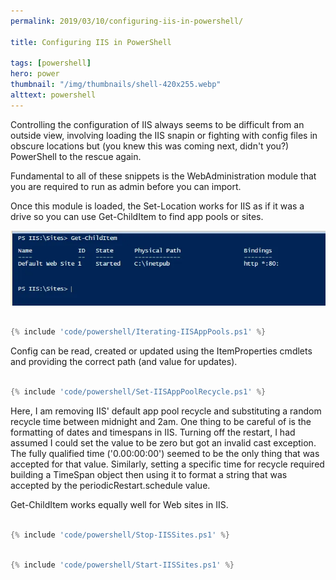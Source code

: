 ```yaml
---
permalink: 2019/03/10/configuring-iis-in-powershell/

title: Configuring IIS in PowerShell

tags: [powershell]
hero: power
thumbnail: "/img/thumbnails/shell-420x255.webp"
alttext: powershell
---
```


Controlling the configuration of IIS always seems to be difficult from an outside view, involving loading the IIS snapin or
fighting with config files in obscure locations but (you knew this was coming next, didn't you?) PowerShell to the rescue again.

Fundamental to all of these snippets is the WebAdministration module that you are required to run as admin before you can import.

Once this module is loaded, the Set-Location works for IIS as if it was a drive so you can use Get-ChildItem to find app pools or sites.

![gci](/img/posts/configuring-iis-in-powershell/getchilditem.webp)

```powershell

{% include 'code/powershell/Iterating-IISAppPools.ps1' %}

```

Config can be read, created or updated using the ItemProperties cmdlets and providing the correct path (and value for updates).

```powershell

{% include 'code/powershell/Set-IISAppPoolRecycle.ps1' %}

```

Here, I am removing IIS' default app pool recycle and substituting a random recycle time between midnight and 2am. One thing to
be careful of is the formatting of dates and timespans in IIS. Turning off the restart, I had assumed I could set the value to be zero but
got an invalid cast exception. The fully qualified time ('0.00:00:00') seemed to be the only thing that was accepted for that value.
Similarly, setting a specific time for recycle required building a TimeSpan object then using it to format a string that was accepted by
the periodicRestart.schedule value.

Get-ChildItem works equally well for Web sites in IIS.

```powershell

{% include 'code/powershell/Stop-IISSites.ps1' %}

```

```powershell

{% include 'code/powershell/Start-IISSites.ps1' %}

```

